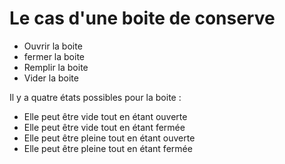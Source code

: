 # Le cas d'une boite de conserve

- Ouvrir la boite
- fermer la boite
- Remplir la boite
- Vider la boite

Il y a quatre états possibles pour la boite :

* Elle peut être vide tout en étant ouverte 
* Elle peut être vide tout en étant fermée
* Elle peut être pleine tout en étant ouverte
* Elle peut être pleine tout en étant fermée
